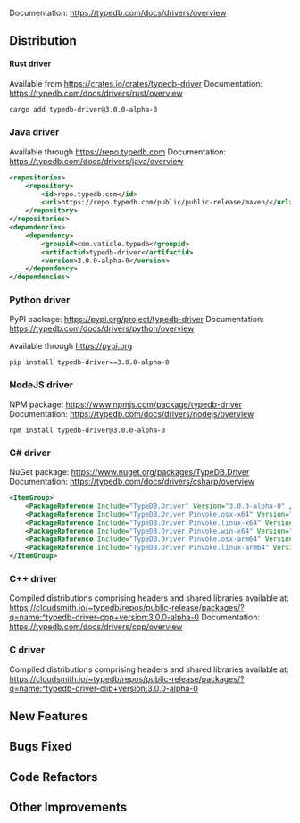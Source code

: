 Documentation: https://typedb.com/docs/drivers/overview

## Distribution

#### Rust driver

Available from https://crates.io/crates/typedb-driver
Documentation: https://typedb.com/docs/drivers/rust/overview


```sh
cargo add typedb-driver@3.0.0-alpha-0
```


### Java driver

Available through https://repo.typedb.com
Documentation: https://typedb.com/docs/drivers/java/overview

```xml
<repositories>
    <repository>
        <id>repo.typedb.com</id>
        <url>https://repo.typedb.com/public/public-release/maven/</url>
    </repository>
</repositories>
<dependencies>
    <dependency>
        <groupid>com.vaticle.typedb</groupid>
        <artifactid>typedb-driver</artifactid>
        <version>3.0.0-alpha-0</version>
    </dependency>
</dependencies>
```

### Python driver

PyPI package: https://pypi.org/project/typedb-driver
Documentation: https://typedb.com/docs/drivers/python/overview

Available through https://pypi.org

```
pip install typedb-driver==3.0.0-alpha-0
```

### NodeJS driver

NPM package: https://www.npmjs.com/package/typedb-driver
Documentation: https://typedb.com/docs/drivers/nodejs/overview

```
npm install typedb-driver@3.0.0-alpha-0
```

### C# driver

NuGet package: https://www.nuget.org/packages/TypeDB.Driver
Documentation: https://typedb.com/docs/drivers/csharp/overview

```xml
<ItemGroup>
    <PackageReference Include="TypeDB.Driver" Version="3.0.0-alpha-0" />
    <PackageReference Include="TypeDB.Driver.Pinvoke.osx-x64" Version="3.0.0-alpha-0" />
    <PackageReference Include="TypeDB.Driver.Pinvoke.linux-x64" Version="3.0.0-alpha-0" />
    <PackageReference Include="TypeDB.Driver.Pinvoke.win-x64" Version="3.0.0-alpha-0" />
    <PackageReference Include="TypeDB.Driver.Pinvoke.osx-arm64" Version="3.0.0-alpha-0" />
    <PackageReference Include="TypeDB.Driver.Pinvoke.linux-arm64" Version="3.0.0-alpha-0" />
</ItemGroup>
```

### C++ driver

Compiled distributions comprising headers and shared libraries available at: https://cloudsmith.io/~typedb/repos/public-release/packages/?q=name:^typedb-driver-cpp+version:3.0.0-alpha-0
Documentation: https://typedb.com/docs/drivers/cpp/overview

### C driver

Compiled distributions comprising headers and shared libraries available at: https://cloudsmith.io/~typedb/repos/public-release/packages/?q=name:^typedb-driver-clib+version:3.0.0-alpha-0


## New Features


## Bugs Fixed


## Code Refactors


## Other Improvements

    
